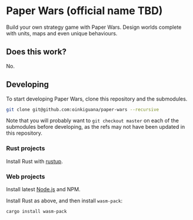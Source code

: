 [rustup]: https://rustup.rs/
[Node.js]: https://nodejs.org/en/

# Paper Wars (official name TBD)

Build your own strategy game with Paper Wars. Design worlds complete with units, maps and even
unique behaviours.

## Does this work?

No.

## Developing

To start developing Paper Wars, clone this repository and the submodules.

```bash
git clone git@github.com:oinkiguana/paper-wars --recursive
```

Note that you will probably want to `git checkout master` on each of the submodules before developing,
as the refs may not have been updated in this repository.

### Rust projects

Install Rust with [rustup]().

### Web projects

Install latest [Node.js]() and NPM.

Install Rust as above, and then install `wasm-pack`:

```bash
cargo install wasm-pack
```
